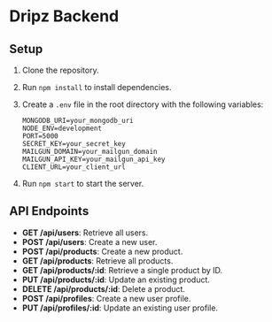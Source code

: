 # Dripz Backend

## Setup

1. Clone the repository.
2. Run `npm install` to install dependencies.
3. Create a `.env` file in the root directory with the following variables:

    ```
    MONGODB_URI=your_mongodb_uri
    NODE_ENV=development
    PORT=5000
    SECRET_KEY=your_secret_key
    MAILGUN_DOMAIN=your_mailgun_domain
    MAILGUN_API_KEY=your_mailgun_api_key
    CLIENT_URL=your_client_url
    ```

4. Run `npm start` to start the server.

## API Endpoints

- **GET /api/users**: Retrieve all users.
- **POST /api/users**: Create a new user.
- **POST /api/products**: Create a new product.
- **GET /api/products**: Retrieve all products.
- **GET /api/products/:id**: Retrieve a single product by ID.
- **PUT /api/products/:id**: Update an existing product.
- **DELETE /api/products/:id**: Delete a product.
- **POST /api/profiles**: Create a new user profile.
- **PUT /api/profiles/:id**: Update an existing user profile.
